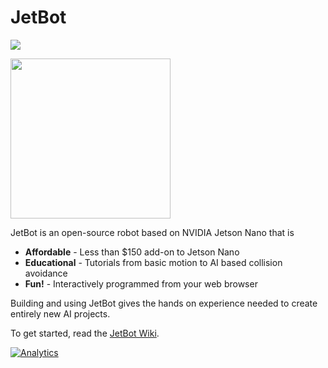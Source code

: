# JetBot

[<img src="https://img.shields.io/discord/553852754058280961.svg">](https://discord.gg/Ady6NtF) 

<img src="../..//wiki/images/jetson-jetbot-illustration_1600x1260.png" height="256">

JetBot is an open-source robot based on NVIDIA Jetson Nano that is

* **Affordable** - Less than $150 add-on to Jetson Nano
* **Educational** - Tutorials from basic motion to AI based collision avoidance
* **Fun!** - Interactively programmed from your web browser

Building and using JetBot gives the hands on experience needed to create entirely new AI projects.

To get started, read the [JetBot Wiki](https://github.com/NVIDIA-AI-IOT-private/jetbot/wiki).


[![Analytics](https://ga-beacon.appspot.com/UA-135919510-1/jetbot/README?pixel)](https://github.com/igrigorik/ga-beacon)
